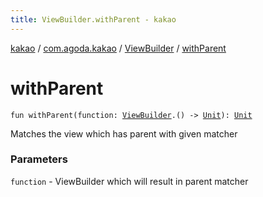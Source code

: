 ```yaml
---
title: ViewBuilder.withParent - kakao
---
```


[kakao](../../index.html) / [com.agoda.kakao](../index.html) / [ViewBuilder](index.html) / [withParent](.)

# withParent

`fun withParent(function: `[`ViewBuilder`](index.html)`.() -> `[`Unit`](https://kotlinlang.org/api/latest/jvm/stdlib/kotlin/-unit/index.html)`): `[`Unit`](https://kotlinlang.org/api/latest/jvm/stdlib/kotlin/-unit/index.html)

Matches the view which has parent with given matcher

### Parameters

`function` - ViewBuilder which will result in parent matcher